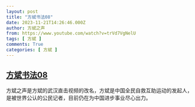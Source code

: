 ```yaml
---
layout: post
title: "方斌书法08"
date: 2023-11-21T14:26:46.000Z
author: 方斌之声
from: https://www.youtube.com/watch?v=trVd7VgNelU
tags: [ 方斌 ]
comments: True
categories: [ 方斌 ]
---
```

<!--1700576806000-->
[方斌书法08](https://www.youtube.com/watch?v=trVd7VgNelU)
------

<div>
方斌之声是方斌的武汉直击视频的改名，方斌是中国全民自救互助运动的发起人，是被世界公认的公民记者，目前仍在为中国进步事业尽心出力。
</div>
